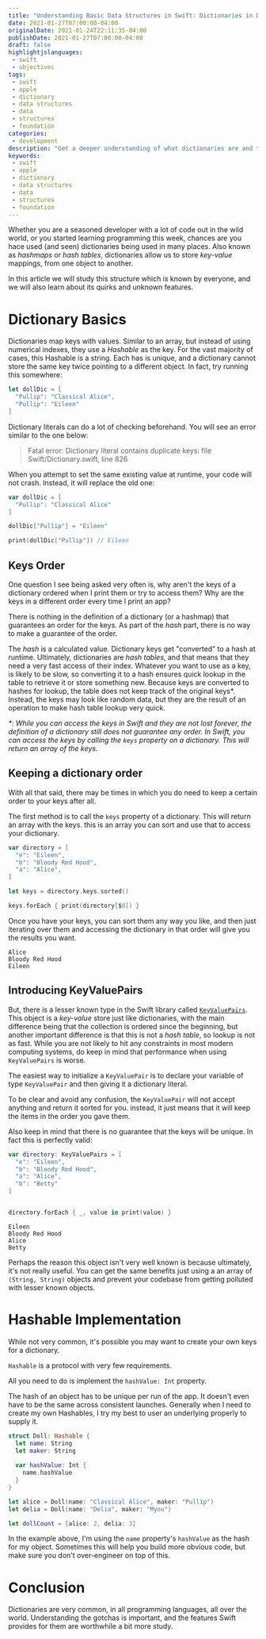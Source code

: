 ```yaml
---
title: "Understanding Basic Data Structures in Swift: Dictionaries in Depth"
date: 2021-01-27T07:00:00-04:00
originalDate: 2021-01-24T22:11:35-04:00
publishDate: 2021-01-27T07:00:00-04:00
draft: false
highlightjslanguages:
 - swift
 - objectivec
tags:
 - swift
 - apple
 - dictionary
 - data structures
 - data
 - structures
 - foundation
categories:
 - development
description: "Get a deeper understanding of what dictionaries are and the theory behind them."
keywords:
 - swift
 - apple
 - dictionary
 - data structures
 - data
 - structures
 - foundation
---
```


Whether you are a seasoned developer with a lot of code out in the wild world, or you started learning programming this week, chances are you hace used (and seen) dictionaries being used in many places. Also known as *hashmaps* or *hash tables*, dictionaries allow us to store *key-value* mappings, from one object to another.

In this article we will study this structure which is known by everyone, and we will also learn about its quirks and unknown features.

# Dictionary Basics

Dictionaries map keys with values. Similar to an array, but instead of using numerical indexes, they use a *Hashable* as the key. For the vast majority of cases, this Hashable is a string. Each has is unique, and a dictionary cannot store the same key twice pointing to a different object. In fact, try running this somewhere:

```swift
let dollDic = [
  "Pullip": "Classical Alice",
  "Pullip": "Eileen"
]
```

Dictionary literals can do a lot of checking beforehand. You will see an error similar to the one below:

> Fatal error: Dictionary literal contains duplicate keys: file Swift/Dictionary.swift, line 826

When you attempt to set the same existing value at runtime, your code will not crash. Instead, it will replace the old one:

```swift
var dollDic = [
  "Pullip": "Classical Alice"
]

dollDic["Pullip"] = "Eileen"

print(dollDic["Pullip"]) // Eileen
```

## Keys Order

One question I see being asked very often is, why aren't the keys of a dictionary ordered when I print them or try to access them? Why are the keys in a different order every time I print an app?

There is nothing in the definition of a dictionary (or a hashmap) that guarantees an order for the keys. As part of the *hash* part, there is no way to make a guarantee of the order.

The *hash* is a calculated value. Dictionary keys get "converted" to a hash at runtime. Ultimately, dictionaries are *hash tables*, and that means that they need a very fast access of their index. Whatever you want to use as a key, is likely to be slow, so converting it to a hash ensures quick lookup in the table to retrieve it or store something new. Because keys are converted to hashes for lookup, the table does not keep track of the original keys\*. Instead, the keys may look like random data, but they are the result of an operation to make hash table lookup very quick.

*\*: While you can access the keys in Swift and they are not lost forever, the definition of a dictionary still does not guarantee any order. In Swift, you can access the keys by calling the `keys` property on a dictionary. This will return an array of the keys.*

## Keeping a dictionary order

With all that said, there may be times in which you do need to keep a certain order to your keys after all.

The first method is to call the `keys` property of a dictionary. This will return an array with the keys. this is an array you can sort and use that to access your dictionary.

```swift
var directory = [
  "e": "Eileen",
  "b": "Bloody Red Hood",
  "a": "Alice",
]

let keys = directory.keys.sorted()

keys.forEach { print(directory[$0]) }
```

Once you have your keys, you can sort them any way you like, and then just iterating over them and accessing the dictionary in that order will give you the results you want.

```
Alice
Bloody Red Hood
Eileen
```

## Introducing KeyValuePairs

But, there is a lesser known type in the Swift library called [`KeyValuePairs`](https://developer.apple.com/documentation/swift/keyvaluepairs). This object is a *key-value* store just like dictionaries, with the main difference being that the collection is ordered since the beginning, but another important difference is that this is not a *hash table*, so lookup is not as fast. While you are not likely to hit any constraints in most modern computing systems, do keep in mind that performance when using `KeyValuePairs` is worse.

The easiest way to initialize a `KeyValuePair` is to declare your variable of type `KeyValuePair` and then giving it a dictionary literal.

To be clear and avoid any confusion, the `KeyValuePair` will not accept anything and return it sorted for you. instead, it just means that it will keep the items in the order you gave them.

Also keep in mind that there is no guarantee that the keys will be unique. In fact this is perfectly valid:

```swift
var directory: KeyValuePairs = [
  "e": "Eileen",
  "b": "Bloody Red Hood",
  "a": "Alice",
  "b": "Betty"
]


directory.forEach { _, value in print(value) }
```

```
Eileen
Bloody Red Hood
Alice
Betty
```

Perhaps the reason this object isn't very well known is because ultimately, it's not really useful. You can get the same benefits just using a an array of `(String, String)` objects and prevent your codebase from getting polluted with lesser known objects.

# Hashable Implementation

While not very common, it's possible you may want to create your own keys for a dictionary.

`Hashable` is a protocol with very few requirements.

All you need to do is implement the `hashValue: Int` property.

The hash of an object has to be unique per run of the app. It doesn't even have to be the same across consistent launches. Generally when I need to create my own Hashables, I try my best to user an underlying properly to supply it.

```swift
struct Doll: Hashable {
  let name: String
  let maker: String
  
  var hashValue: Int {
    name.hashValue
  }
}

let alice = Doll(name: "Classical Alice", maker: "Pullip")
let delia = Doll(name: "Delia", maker: "Myou")

let dollCount = [alice: 2, delia: 3]
```

In the example above, I'm using the `name` property's `hashValue` as the hash for my object. Sometimes this will help you build more obvious code, but make sure you don't over-engineer on top of this.

# Conclusion

Dictionaries are very common, in all programming languages, all over the world. Understanding the gotchas is important, and the features Swift provides for them are worthwhile a bit more study.

